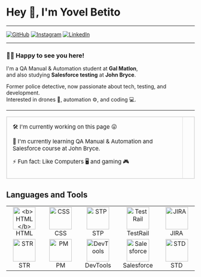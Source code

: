 # Hey 👋, I'm Yovel Betito

---

[![GitHub](https://img.shields.io/badge/GITHUB-black?style=for-the-badge&logo=github)](https://github.com/YovelBetito)
[![Instagram](https://img.shields.io/badge/INSTAGRAM-%23E1306C?style=for-the-badge&logo=instagram&logoColor=white)](https://www.instagram.com/yovel_betito/)
[![LinkedIn](https://img.shields.io/badge/LINKEDIN-0077B5?style=for-the-badge&logo=linkedin&logoColor=white)](https://www.linkedin.com/in/yovel-betito-2298722a3/)

---

### 👨‍💻 Happy to see you here!

I'm a QA Manual & Automation student at **Gal Matlon**,  
and also studying **Salesforce testing** at **John Bryce**.

Former police detective, now passionate about tech, testing, and development.  
Interested in drones 🚁, automation ⚙️, and coding 💻.

---
<!DOCTYPE html>
<html lang="en">
<head>
  <meta charset="UTF-8">
  <title>Rapidfire Box</title>
  <style>
    .rapidfire-container {
      max-width: 600px;
      margin: 40px auto;
      font-family: Arial, sans-serif;
    }

    .rapidfire-title {
      font-size: 20px;
      font-weight: bold;
      margin-bottom: 10px;
      border-bottom: 1px solid #ccc;
      padding-bottom: 5px;
    }

    .rapidfire-table {
      width: 100%;
      border: 1px solid #ddd;
      border-collapse: collapse;
    }

    .rapidfire-table td {
      border: 1px solid #ddd;
      padding: 15px;
      vertical-align: top;
    }

    .rapidfire-list {
      list-style: none;
      padding-left: 0;
      margin: 0;
    }

    .rapidfire-list li {
      margin-bottom: 15px;
      font-size: 15px;
    }
  </style>
</head>
<body>
  <table class="rapidfire-table">
    <tr>
      <td>
       <ul class="rapidfire-list">
            <li>🛠️ I'm currently working on this page 😜</li>
            <li>🌱 I'm currently learning QA Manual & Automation and Salesforce course at John Bryce.</li>
            <li>⚡ Fun fact: Like Computers 🖥️ and gaming 🎮</li>
        </ul>
      </td>
      <td></td>
    </tr>
  </table>
</div>
</body>
</html>
<h2>Languages and Tools</h2>

<div align="center">
  <table>
    <tr>
      <td align="center" width="120">
        <img src="https://cdn.jsdelivr.net/gh/devicons/devicon/icons/html5/html5-original.svg" height="60" alt="<b>HTML</b>" /><br/>HTML
      </td>
      <td align="center" width="120">
        <img src="https://cdn.jsdelivr.net/gh/devicons/devicon/icons/css3/css3-original.svg" height="60" alt="CSS" /><br/>CSS
      </td>
      <td align="center" width="120">
        <img src="https://i.postimg.cc/qRtdLvGG/stp-logo-stp-letter-stp-letter-logo-design-initials-stp-logo-linked-with-circle-uppercase-monogram-l.jpg" height="60" alt="STP" /><br/>STP
      </td>
      <td align="center" width="120">
        <img src="https://i.postimg.cc/bvHCkcbw/download.png" height="60" alt="TestRail" /><br/>TestRail
      </td>
      <td align="center" width="120">
        <img src="https://cdn.jsdelivr.net/gh/devicons/devicon/icons/jira/jira-original.svg" height="60" alt="JIRA" /><br/>JIRA
      </td>
    </tr>
    <tr>
      <td align="center" width="120">
        <img src="https://i.postimg.cc/ryQpgDcS/download-1.png" height="60" alt="STR" /><br/>STR
      </td>
      <td align="center" width="120">
        <img src="https://i.postimg.cc/zfhCR9LP/2025-07-16-14-13-36.png" height="60" alt="PM" /><br/>PM
      </td>
      <td align="center" width="120">
        <img src="https://i.postimg.cc/WzcT1qBH/images.jpg" height="60" alt="DevTools" /><br/>DevTools
      </td>
      <td align="center" width="120">
        <img src="https://cdn.worldvectorlogo.com/logos/salesforce-2.svg" height="60" alt="Salesforce" /><br/>Salesforce
      </td>
      <td align="center" width="120">
        <img src="https://i.postimg.cc/Kjpf5tm9/download-2.png" height="60" alt="STD" /><br/>STD
      </td>
    </tr>
  </table>
</div>  
